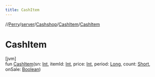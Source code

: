 ```yaml
---
title: CashItem
---
```

//[Perry](../../../../index.html)/[server](../../index.html)/[Cashshop](../index.html)/[CashItem](index.html)/[CashItem](-cash-item.html)



# CashItem



[jvm]\
fun [CashItem](-cash-item.html)(sn: [Int](https://kotlinlang.org/api/latest/jvm/stdlib/kotlin/-int/index.html), itemId: [Int](https://kotlinlang.org/api/latest/jvm/stdlib/kotlin/-int/index.html), price: [Int](https://kotlinlang.org/api/latest/jvm/stdlib/kotlin/-int/index.html), period: [Long](https://kotlinlang.org/api/latest/jvm/stdlib/kotlin/-long/index.html), count: [Short](https://kotlinlang.org/api/latest/jvm/stdlib/kotlin/-short/index.html), onSale: [Boolean](https://kotlinlang.org/api/latest/jvm/stdlib/kotlin/-boolean/index.html))




